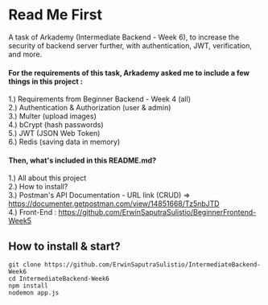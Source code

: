 # Read Me First
A task of Arkademy (Intermediate Backend - Week 6), to increase the security of backend server further, with authentication, JWT, verification, and more.

#### For the requirements of this task, Arkademy asked me to include a few things in this project :  
1.) Requirements from Beginner Backend - Week 4 (all)    
2.) Authentication & Authorization (user & admin)    
3.) Multer (upload images)   
4.) bCrypt (hash passwords)    
5.) JWT (JSON Web Token)  
6.) Redis (saving data in memory)  

#### Then, what's included in this README.md?    
1.) All about this project  
2.) How to install?  
3.) Postman's API Documentation - URL link (CRUD) => https://documenter.getpostman.com/view/14851668/Tz5nbJTD  
4.) Front-End : https://github.com/ErwinSaputraSulistio/BeginnerFrontend-Week5  

## How to install & start?  
    git clone https://github.com/ErwinSaputraSulistio/IntermediateBackend-Week6
    cd IntermediateBackend-Week6
    npm install
    nodemon app.js
